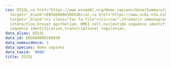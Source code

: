 ```yaml
---
csv: DIS3L,<a href="https://www.ensembl.org/Homo_sapiens/Gene/Summary?db=core;g=ENSG00000166938"
  target="_blank">ENSG00000166938</a>,<a href="https://www.ncbi.nlm.nih.gov/pubmed/22863008"
  target="_blank"><i class="fas fa-file"></i></a>",chromatin immunoprecipitation assay,direct
  interaction,breast epithelium, HME1 cell,nucleotide sequence identification,nucleotide
  sequence identification,transcriptional regulation,
data_alias: DIS3L
data_id: ENSG00000166938
data_numevidence: 1
data_species: Homo sapiens
data_taxid: '9606'
title: DIS3L
---
```

